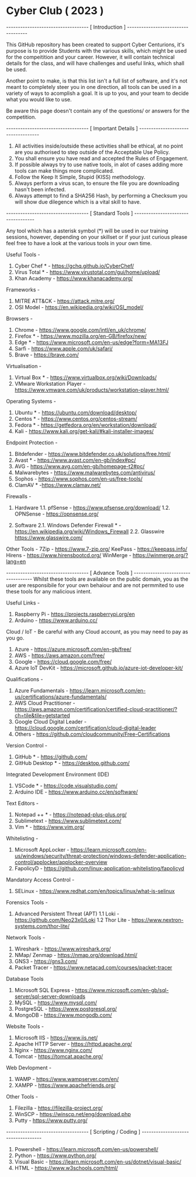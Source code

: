 # Cyber Club ( 2023 )

----------------------------------- [ Introduction ] -----------------------------------

This GitHub repository has been created to support Cyber Centurions, it's purpose is to provide Students with the various skills, which might be used for the compeitition and your career. However, it will contain  technical details for the class, and will have challenges and useful links, which shall be used.

Another point to make, is that this list isn't a full list of software, and it's not meant to completely steer you in one direction, all tools can be used in a variety of ways to acomplish a goal. It is up to you, and your team to decide what you would like to use.

Be aware this page doesn't contain any of the questions/ or answers for the competition.

----------------------------------- [ Important Details ] -----------------------------------

1. All activities inside/outside these activities shall be ethical, at no point are you authorised to step outside of the Acceptable Use Policy.
2. You shall ensure you have read and accepted the Rules of Engagement.
3. If possible always try to use native tools, in alot of cases adding more tools can make things more complicated. 
4. Follow the Keep It Simple, Stupid (KISS) methodology. 
5. Always perform a virus scan, to ensure the file you are downloading hasn't been infected.
6. Always attempt to find a SHA256 Hash, by performing a Checksum  you will show due dilegence which is a vital skill to have. 

----------------------------------- [ Standard Tools ] -----------------------------------

Any tool which has a asterisk symbol (*) will be used in our training sessions, however, depending on your skillset or if your just curious please feel free to have a look at the various tools in your own time.

Useful Tools - 
1. Cyber Chef * - https://gchq.github.io/CyberChef/
2. Virus Total * - https://www.virustotal.com/gui/home/upload/
3. Khan Academy  - https://www.khanacademy.org/

Frameworks - 
1. MITRE ATT&CK - https://attack.mitre.org/
2. OSI Model - https://en.wikipedia.org/wiki/OSI_model/

Browsers -
1. Chrome - https://www.google.com/intl/en_uk/chrome/
2. Firefox * - https://www.mozilla.org/en-GB/firefox/new/
3. Edge * - https://www.microsoft.com/en-us/edge?form=MA13FJ
4. Sarfi - https://www.apple.com/uk/safari/
5. Brave - https://brave.com/

Virtualisation - 
1. Virtual Box * - https://www.virtualbox.org/wiki/Downloads/
2. VMware Workstation Player - https://www.vmware.com/uk/products/workstation-player.html/

Operating Systems - 
1. Ubuntu * - https://ubuntu.com/download/desktop/
2. Centos * - https://www.centos.org/centos-stream/
3. Fedora * - https://getfedora.org/en/workstation/download/
4. Kali - https://www.kali.org/get-kali/#kali-installer-images/

Endpoint Protection - 
1. Bitdefender - https://www.bitdefender.co.uk/solutions/free.html/
2. Avast *  - https://www.avast.com/en-gb/index#pc/
3. AVG - https://www.avg.com/en-gb/homepage-t2#pc/
4. Malwarebytes - https://www.malwarebytes.com/antivirus/
5. Sophos - https://www.sophos.com/en-us/free-tools/
6. ClamAV * -https://www.clamav.net/

Firewalls - 

1. Hardware
1.1. pfSense - https://www.pfsense.org/download/ 
1.2. OPNSense - https://opnsense.org/

2. Software
2.1. Windows Defender Firewall * - https://en.wikipedia.org/wiki/Windows_Firewall
2.2. Glasswire https://www.glasswire.com/

Other Tools - 
7Zip - https://www.7-zip.org/
KeePass - https://keepass.info/
Hirens - https://www.hirensbootcd.org/
WinMerge - https://winmerge.org/?lang=en

----------------------------------- [ Advance Tools ] -----------------------------------
Whilst these tools are available on the public domain, you as the user are responsibile for your own behaiour and are not permmited to use these tools for any malicious intent.

Useful Links - 
1. Raspberry Pi - https://projects.raspberrypi.org/en
2. Arduino - https://www.arduino.cc/

Cloud / IoT -
Be careful with any Cloud account, as you may need to pay as you go.
1. Azure - https://azure.microsoft.com/en-gb/free/
2. AWS - https://aws.amazon.com/free/
3. Google - https://cloud.google.com/free/
4. Azure IoT DevKit - https://microsoft.github.io/azure-iot-developer-kit/

Qualifications - 
1. Azure Fundamentals - https://learn.microsoft.com/en-us/certifications/azure-fundamentals/
2. AWS Cloud Practitioner - https://aws.amazon.com/certification/certified-cloud-practitioner/?ch=tile&tile=getstarted
3. Google Cloud Digital Leader - https://cloud.google.com/certification/cloud-digital-leader
4. Others - https://github.com/cloudcommunity/Free-Certifications

Version Control -
1. GitHub * - https://github.com/
2. GitHub Desktop * - https://desktop.github.com/

Integrated Development Environment (IDE)
1. VSCode * - https://code.visualstudio.com/
2. Arduino IDE - https://www.arduino.cc/en/software/

Text Editors - 
1. Notepad ++ * - https://notepad-plus-plus.org/
2. Sublimetext - https://www.sublimetext.com/
3. Vim * - https://www.vim.org/

Whitelisting - 
1. Microsoft AppLocker - https://learn.microsoft.com/en-us/windows/security/threat-protection/windows-defender-application-control/applocker/applocker-overview
2. FapolicyD - https://github.com/linux-application-whitelisting/fapolicyd

Mandatory Access Control - 
1. SELinux - https://www.redhat.com/en/topics/linux/what-is-selinux

Forensics Tools - 
1. Advanced Persistent Threat (APT)
1.1 Loki - https://github.com/Neo23x0/Loki
1.2 Thor Lite - https://www.nextron-systems.com/thor-lite/

Network  Tools - 
1. Wireshark - https://www.wireshark.org/
2. NMap/ Zenmap - https://nmap.org/download.html/
3. GNS3 - https://gns3.com/
4. Packet Tracer - https://www.netacad.com/courses/packet-tracer

Database Tools
1. Microsoft SQL Express - https://www.microsoft.com/en-gb/sql-server/sql-server-downloads
2. MySQL - https://www.mysql.com/ 
3. PostgreSQL - https://www.postgresql.org/
4. MongoDB - https://www.mongodb.com/

Website Tools -
1. Microsoft IIS - https://www.iis.net/
2. Apache HTTP Server - https://httpd.apache.org/
3. Nginx - https://www.nginx.com/
4. Tomcat - https://tomcat.apache.org/

Web Devlopment - 
1. WAMP - https://www.wampserver.com/en/
2. XAMPP - https://www.apachefriends.org/

Other Tools -
1. Filezilla - https://filezilla-project.org/
2. WinSCP - https://winscp.net/eng/download.php
3. Putty - https://www.putty.org/


----------------------------------- [ Scripting / Coding ] -----------------------------------

1. Powershell - https://learn.microsoft.com/en-us/powershell/
2. Python - https://www.python.org/
3. Visual Basic - https://learn.microsoft.com/en-us/dotnet/visual-basic/
4. HTML - https://www.w3schools.com/html/
